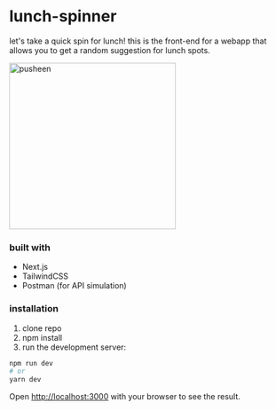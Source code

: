 
# lunch-spinner

let's take a quick spin for lunch! this is the front-end for a webapp that allows you to get a random suggestion for lunch spots.

<img src="https://media1.giphy.com/media/1wpPbeW1PvF19PSrCr/source.gif" alt="pusheen" width=300/>

### built with
* Next.js
* TailwindCSS
* Postman (for API simulation)

### installation
1. clone repo
2. npm install
3. run the development server:

```bash
npm run dev
# or
yarn dev
```

Open [http://localhost:3000](http://localhost:3000) with your browser to see the result.
